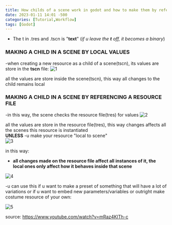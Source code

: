 ```yaml
---
title: How childs of a scene work in godot and how to make them by reference.md
date: 2023-01-11 14:01 -500
categories: [Tutorial,Workflow]
tags: [Godot]
---
```


- The t in .tres and .tscn is "**text**" (_if u leave the **t** off, it becomes a binary_)

### MAKING A CHILD IN A SCENE BY LOCAL VALUES 
-when creating a new resource as a child of a scene(tscn), its values are store in the **tscn** file:
![1](https://user-images.githubusercontent.com/78625020/211858345-3ce7312a-a202-41ef-b98e-2840395a50a7.png)

all the values are store inside the scene(tscn), this way all changes to the child remains local

### MAKING A CHILD IN A SCENE BY REFERENCING A RESOURCE FILE
-in this way, the scene checks the resource file(tres) for values
![2](https://user-images.githubusercontent.com/78625020/211860545-8722bc61-1917-4158-9efd-39a611bc1fa2.png)

all the values are store in the resource file(tres), this way changes affects all the scenes this resource is instantiated  
**UNLESS**
-u make your resource "local to scene"  
![3](https://user-images.githubusercontent.com/78625020/211864470-76920fa7-8fe5-4075-b69b-22e4731891ac.png)

in this way:
- **all changes made on the resource file affect all instances of it, the local ones only affect how it behaves inside that scene** 

![4](https://user-images.githubusercontent.com/78625020/211868202-a3bbf1e4-c04a-451e-8c98-72133a5a4660.png)

-u can use this if u want to make a preset of something that will have a lot of variations or if u want to embed new parameters/variables or outright make costume resource of your own:

![5](https://user-images.githubusercontent.com/78625020/211869292-50e0f55e-2738-46b0-8d60-a3d3dabb4bce.png)


source:
https://www.youtube.com/watch?v=mRaz4KlTh-c
